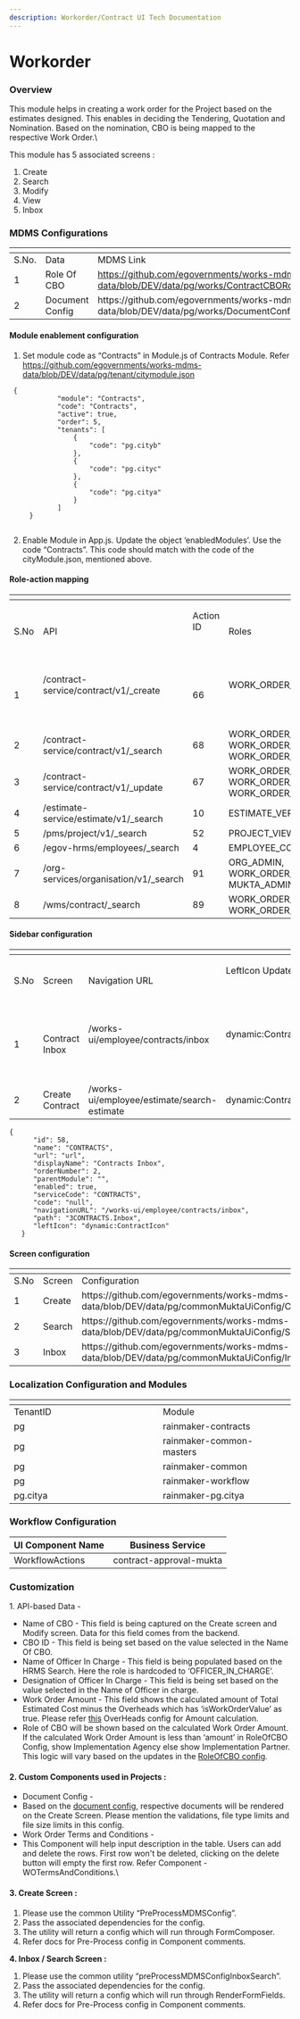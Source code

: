 ```yaml
---
description: Workorder/Contract UI Tech Documentation
---
```


# Workorder

### Overview

This module helps in creating a work order for the Project based on the estimates designed.  This enables in deciding the Tendering, Quotation and Nomination. Based on the nomination, CBO is being mapped to the respective Work Order.\


This module has 5 associated screens :&#x20;

1. Create
2. Search
3. Modify
4. View
5. Inbox

### MDMS Configurations

<table data-header-hidden><thead><tr><th width="70.99999999999997"></th><th width="183"></th><th></th></tr></thead><tbody><tr><td>S.No.</td><td>Data</td><td>MDMS Link</td></tr><tr><td>1</td><td>Role Of CBO</td><td><a href="https://github.com/egovernments/works-mdms-data/blob/DEV/data/pg/works/ContractCBORoles.json">https://github.com/egovernments/works-mdms-data/blob/DEV/data/pg/works/ContractCBORoles.json</a></td></tr><tr><td>2</td><td>Document Config</td><td>https://github.com/egovernments/works-mdms-data/blob/DEV/data/pg/works/DocumentConfig.json</td></tr></tbody></table>

#### Module enablement configuration&#x20;

1. Set module code as “Contracts” in Module.js of Contracts Module. Refer https://github.com/egovernments/works-mdms-data/blob/DEV/data/pg/tenant/citymodule.json

```
 {
            "module": "Contracts",
            "code": "Contracts",
            "active": true,
            "order": 5,
            "tenants": [
                {
                    "code": "pg.cityb"
                },
                {
                    "code": "pg.cityc"
                },
                {
                    "code": "pg.citya"
                }
            ]
     }


```

2. Enable Module in App.js. Update the object ‘enabledModules’. Use the code “Contracts”. This code should match with the code of the cityModule.json, mentioned above.

#### Role-action mapping

<table data-header-hidden><thead><tr><th width="91"></th><th width="260"></th><th width="110"></th><th></th></tr></thead><tbody><tr><td>S.No</td><td>API</td><td><p>Action ID</p><p><br></p></td><td>Roles</td></tr><tr><td>1</td><td><p>/contract-service/contract/v1/_create</p><p><br></p></td><td>66</td><td><p>WORK_ORDER_CREATOR</p><p><br></p></td></tr><tr><td>2</td><td>/contract-service/contract/v1/_search</td><td>68</td><td>WORK_ORDER_CREATOR, WORK_ORDER_APPROVER, WORK_ORDER_VERIFIER</td></tr><tr><td>3</td><td>/contract-service/contract/v1/_update</td><td>67</td><td>WORK_ORDER_CREATOR, WORK_ORDER_APPROVER, WORK_ORDER_VERIFIER</td></tr><tr><td>4</td><td>/estimate-service/estimate/v1/_search</td><td>10</td><td>ESTIMATE_VERIFIER</td></tr><tr><td>5</td><td>/pms/project/v1/_search</td><td>52</td><td>PROJECT_VIEWER</td></tr><tr><td>6</td><td>/egov-hrms/employees/_search</td><td>4</td><td>EMPLOYEE_COMMON</td></tr><tr><td>7</td><td>/org-services/organisation/v1/_search</td><td>91</td><td>ORG_ADMIN, WORK_ORDER_CREATOR, MUKTA_ADMIN</td></tr><tr><td>8</td><td>/wms/contract/_search</td><td>89</td><td>WORK_ORDER_CREATOR, WORK_ORDER_VERIFIER</td></tr></tbody></table>

#### Sidebar configuration&#x20;

<table data-header-hidden><thead><tr><th width="87"></th><th width="124"></th><th></th><th></th><th></th></tr></thead><tbody><tr><td>S.No</td><td>Screen</td><td>Navigation URL</td><td><p>LeftIcon Updates</p><p><br></p></td><td>Roles</td></tr><tr><td>1</td><td>Contract Inbox</td><td><p>/works-ui/employee/contracts/inbox</p><p><br></p></td><td><p>dynamic:ContractIcon</p><p><br></p></td><td><p>WORK_ORDER_CREATOR, WORK_ORDER_VERIFIER, WORK_ORDER_APPROVER</p><p><br></p></td></tr><tr><td>2</td><td>Create Contract</td><td>/works-ui/employee/estimate/search-estimate</td><td>dynamic:ContractIcon</td><td>WORK_ORDER_CREATOR</td></tr></tbody></table>

```
{
      "id": 58,
      "name": "CONTRACTS",
      "url": "url",
      "displayName": "Contracts Inbox",
      "orderNumber": 2,
      "parentModule": "",
      "enabled": true,
      "serviceCode": "CONTRACTS",
      "code": "null",
      "navigationURL": "/works-ui/employee/contracts/inbox",
      "path": "3CONTRACTS.Inbox",
      "leftIcon": "dynamic:ContractIcon"
   }

```

#### Screen configuration&#x20;

<table data-header-hidden><thead><tr><th width="71.99999999999997"></th><th width="139"></th><th></th></tr></thead><tbody><tr><td>S.No</td><td>Screen</td><td>Configuration</td></tr><tr><td>1</td><td>Create </td><td>https://github.com/egovernments/works-mdms-data/blob/DEV/data/pg/commonMuktaUiConfig/CreateWorkOrderConfig.json</td></tr><tr><td>2</td><td>Search</td><td>https://github.com/egovernments/works-mdms-data/blob/DEV/data/pg/commonMuktaUiConfig/SearchContractConfig.json</td></tr><tr><td>3</td><td>Inbox</td><td>https://github.com/egovernments/works-mdms-data/blob/DEV/data/pg/commonMuktaUiConfig/InboxConfigContracts.json</td></tr></tbody></table>

### Localization Configuration and Modules

<table data-header-hidden><thead><tr><th width="251"></th><th></th></tr></thead><tbody><tr><td>TenantID</td><td>Module</td></tr><tr><td>pg</td><td>rainmaker-contracts</td></tr><tr><td>pg</td><td>rainmaker-common-masters</td></tr><tr><td>pg</td><td>rainmaker-common</td></tr><tr><td>pg</td><td>rainmaker-workflow</td></tr><tr><td>pg.citya</td><td>rainmaker-pg.citya</td></tr></tbody></table>

### &#x20;Workflow Configuration

| UI Component Name | Business Service        |
| ----------------- | ----------------------- |
| WorkflowActions   | contract-approval-mukta |

### Customization

1\. API-based Data -&#x20;

* Name of CBO - This field is being captured on the Create screen and Modify screen. Data for this field comes from the backend.
* CBO ID - This field is being set based on the value selected in the Name Of CBO.
* Name of Officer In Charge - This field is being populated based on the HRMS Search. Here the role is hardcoded to ‘OFFICER\_IN\_CHARGE’.
* Designation of Officer In Charge - This field is being set based on the value selected in the Name of Officer in charge.
* Work Order Amount - This field shows the calculated amount of Total Estimated Cost minus the Overheads which has ‘isWorkOrderValue’ as true. Please refer [this](https://github.com/egovernments/works-mdms-data/blob/DEV/data/pg/works/Overheads.json) OverHeads config for Amount calculation.
* Role of CBO will be shown based on the calculated Work Order Amount. If the calculated Work Order Amount is less than ‘amount’ in RoleOfCBO Config, show Implementation Agency else show Implementation Partner. This logic will vary based on the updates in the [RoleOfCBO config](https://github.com/egovernments/works-mdms-data/blob/DEV/data/pg/works/ContractCBORoles.json).

#### &#x20;  2.   Custom Components used in Projects :&#x20;

* Document Config -&#x20;
* Based on the [document config](https://github.com/egovernments/works-mdms-data/blob/DEV/data/pg/works/DocumentConfig.json), respective documents will be rendered on the Create Screen. Please mention the validations, file type limits and file size limits in this config.
* Work Order Terms and Conditions -&#x20;
* This Component will help input description in the table. Users can add and delete the rows. First row won't be deleted, clicking on the delete button will empty the first row. Refer Component - WOTermsAndConditions.\


#### &#x20;  3.   Create Screen :&#x20;

1. Please use the common Utility “PreProcessMDMSConfig”.&#x20;
2. Pass the associated dependencies for the config.
3. The utility will return a config which will run through FormComposer.
4. Refer docs for Pre-Process config in Component comments.



&#x20; **4.  Inbox / Search Screen :**&#x20;

1. Please use the common utility “preProcessMDMSConfigInboxSearch”.
2. Pass the associated dependencies for the config.
3. The utility will return a config which will run through RenderFormFields.
4. Refer docs for Pre-Process config in Component comments.
